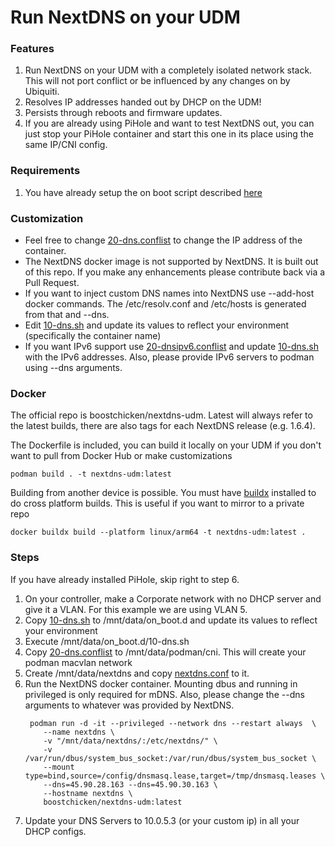 # Run NextDNS on your UDM

### Features
1. Run NextDNS on your UDM with a completely isolated network stack.  This will not port conflict or be influenced by any changes on by Ubiquiti.
2. Resolves IP addresses handed out by DHCP on the UDM!
3. Persists through reboots and firmware updates.
4. If you are already using PiHole and want to test NextDNS out, you can just stop your PiHole container and start this one in its place using the same IP/CNI config.

### Requirements
1. You have already setup the on boot script described [here](https://github.com/boostchicken/udm-utilities/tree/master/on-boot-script)

### Customization
* Feel free to change [20-dns.conflist](../cni-plugins/20-dns.conflist) to change the IP address of the container. 
* The NextDNS docker image is not supported by NextDNS. It is built out of this repo.  If you make any enhancements please contribute back via a Pull Request.
* If you want to inject custom DNS names into NextDNS use --add-host docker commands.  The /etc/resolv.conf and /etc/hosts is  generated from that and --dns.
* Edit [10-dns.sh](../dns-common/on_boot.d/10-dns.sh) and update its values to reflect your environment (specifically the container name)
* If you want IPv6 support use [20-dnsipv6.conflist](../cni-plugins/20-dnsipv6.conflist) and update [10-dns.sh](../dns-common/on_boot.d/10-dns.sh) with the IPv6 addresses. Also, please provide IPv6 servers to podman using --dns arguments.

### Docker
The official repo is boostchicken/nextdns-udm.  Latest will always refer to the latest builds, there are also tags for each NextDNS release (e.g. 1.6.4).

The Dockerfile is included, you can build it locally on your UDM if you don't want to pull from Docker Hub or make customizations
```shell script
podman build . -t nextdns-udm:latest
```
Building from another device is possible.  You must have [buildx](https://github.com/docker/buildx/) installed to do cross platform builds. This is useful if you want to mirror to a private repo
```shell script
docker buildx build --platform linux/arm64 -t nextdns-udm:latest .
```

### Steps
If you have already installed PiHole, skip right to step 6.

1. On your controller, make a Corporate network with no DHCP server and give it a VLAN. For this example we are using VLAN 5.
2. Copy [10-dns.sh](../dns-common/on_boot.d/10-dns.sh) to /mnt/data/on_boot.d and update its values to reflect your environment
3. Execute /mnt/data/on_boot.d/10-dns.sh
4. Copy [20-dns.conflist](../cni-plugins/20-dns.conflist) to /mnt/data/podman/cni.  This will create your podman macvlan network
5. Create /mnt/data/nextdns and copy [nextdns.conf](udm-files/nextdns.conf) to it.
6. Run the NextDNS docker container.  Mounting dbus and running in privileged is only required for mDNS. Also, please change the --dns arguments to whatever was provided by NextDNS.
    ```shell script
     podman run -d -it --privileged --network dns --restart always  \
        --name nextdns \
        -v "/mnt/data/nextdns/:/etc/nextdns/" \
        -v /var/run/dbus/system_bus_socket:/var/run/dbus/system_bus_socket \
        --mount type=bind,source=/config/dnsmasq.lease,target=/tmp/dnsmasq.leases \
        --dns=45.90.28.163 --dns=45.90.30.163 \
        --hostname nextdns \
        boostchicken/nextdns-udm:latest
    ```
7. Update your DNS Servers to 10.0.5.3 (or your custom ip) in all your DHCP configs.

